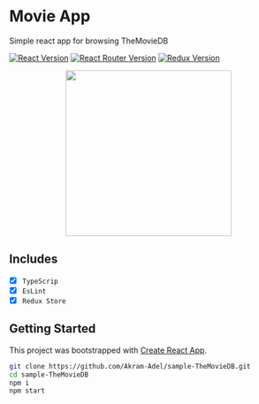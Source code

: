 # Movie App
Simple react app for browsing TheMovieDB

[![React Version](https://img.shields.io/badge/React-16.13.1-blue)](https://github.com/facebook/react) [![React Router Version](https://img.shields.io/badge/React_Router-4.0.5-blue)](https://github.com/react-navigation/react-navigation) [![Redux Version](https://img.shields.io/badge/Redux-4.0.5-blue)](https://github.com/react-navigation/react-navigation)

<p align='center'>
<img src="https://raw.githubusercontent.com/Akram-Adel/sample-TheMovieDB/master/demo.gif" height="300">
</p>

## Includes

- [x] `TypeScrip`
- [x] `EsLint`
- [x] `Redux Store`

## Getting Started

This project was bootstrapped with [Create React App](https://github.com/facebook/create-react-app).

```sh
git clone https://github.com/Akram-Adel/sample-TheMovieDB.git
cd sample-TheMovieDB
npm i
npm start
```